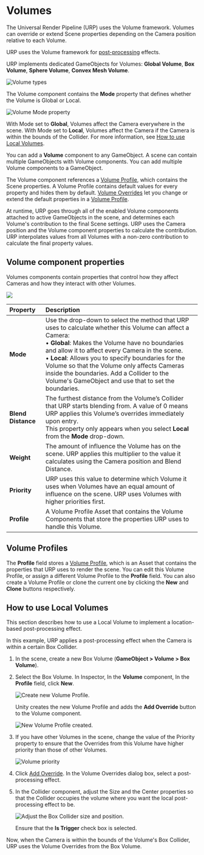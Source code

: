 # Volumes

The Universal Render Pipeline (URP) uses the Volume framework. Volumes can override or extend Scene properties depending on the Camera position relative to each Volume.

URP uses the Volume framework for [post-processing](integration-with-post-processing.md#post-proc-how-to) effects.

URP implements dedicated GameObjects for Volumes: **Global Volume**, **Box Volume**, **Sphere Volume**, **Convex Mesh Volume**.

![Volume types](Images/post-proc/volume-volume-types.png)

The Volume component contains the **Mode** property that defines whether the Volume is Global or Local.

![Volume Mode property](Images/post-proc/volume-mode-prop.png)

With Mode set to **Global**, Volumes affect the Camera everywhere in the scene. With Mode set to **Local**, Volumes affect the Camera if the Camera is within the bounds of the Collider. For more information, see [How to use Local Volumes](#volume-local).

You can add a **Volume** component to any GameObject. A scene can contain multiple GameObjects with Volume components. You can add multiple Volume components to a GameObject.

The Volume component references a [Volume Profile](Volume-Profile.md), which contains the Scene properties. A Volume Profile contains default values for every property and hides them by default. [Volume Overrides](VolumeOverrides.md) let you change or extend the default properties in a [Volume Profile](Volume-Profile.md).

At runtime, URP goes through all of the enabled Volume components attached to active GameObjects in the scene, and determines each Volume's contribution to the final Scene settings. URP uses the Camera position and the Volume component properties to calculate the contribution. URP interpolates values from all Volumes with a non-zero contribution to calculate the final property values.

## Volume component properties

Volumes components contain properties that control how they affect Cameras and how they interact with other Volumes.

![](/Images/Inspectors/Volume1.png)

| Property           | Description                                                  |
| :----------------- | :----------------------------------------------------------- |
| **Mode**           | Use the drop-down to select the method that URP uses to calculate whether this Volume can affect a Camera:<br />&#8226; **Global**: Makes the Volume have no boundaries and allow it to affect every Camera in the scene.<br />&#8226; **Local**: Allows you to specify boundaries for the Volume so that the Volume only affects Cameras inside the boundaries. Add a Collider to the Volume's GameObject and use that to set the boundaries. |
| **Blend Distance** | The furthest distance from the Volume’s Collider that URP starts blending from. A value of 0 means URP applies this Volume’s overrides immediately upon entry.<br />This property only appears when you select **Local** from the **Mode** drop-down. |
| **Weight**         | The amount of influence the Volume has on the scene. URP applies this multiplier to the value it calculates using the Camera position and Blend Distance. |
| **Priority**       | URP uses this value to determine which Volume it uses when Volumes have an equal amount of influence on the scene. URP uses Volumes with higher priorities first. |
| **Profile**        | A Volume Profile Asset that contains the Volume Components that store the properties URP uses to handle this Volume. |

## Volume Profiles

The **Profile** field stores a [Volume Profile](Volume-Profile.md), which is an Asset that contains the properties that URP uses to render the scene. You can edit this Volume Profile, or assign a different Volume Profile to the **Profile** field. You can also create a Volume Profile or clone the current one by clicking the **New** and **Clone** buttons respectively.

## <a name="volume-local"></a>How to use Local Volumes

This section describes how to use a Local Volume to implement a location-based post-processing effect.

In this example, URP applies a post-processing effect when the Camera is within a certain Box Collider.

1. In the scene, create a new Box Volume (**GameObject > Volume > Box Volume**).

2. Select the Box Volume. In Inspector, In the **Volume** component, In the **Profile** field, click **New**.

    ![Create new Volume Profile.](Images/post-proc/volume-box-new-profile.png)

    Unity creates the new Volume Profile and adds the **Add Override** button to the Volume component.

    ![New Volume Profile created.](Images/post-proc/volume-new-profile-created.png)

3. If you have other Volumes in the scene, change the value of the Priority property to ensure that the Overrides from this Volume have higher priority than those of other Volumes.

    ![Volume priority](Images/post-proc/volume-priority.png)

3. Click [Add Override](VolumeOverrides.md#volume-add-override). In the Volume Overrides dialog box, select a post-processing effect.

4. In the Collider component, adjust the Size and the Center properties so that the Collider occupies the volume where you want the local post-processing effect to be.

    ![Adjust the Box Collider size and position.](Images/post-proc/volume-box-collider.png)

    Ensure that the **Is Trigger** check box is selected.

Now, when the Camera is within the bounds of the Volume's Box Collider, URP uses the Volume Overrides from the Box Volume.
